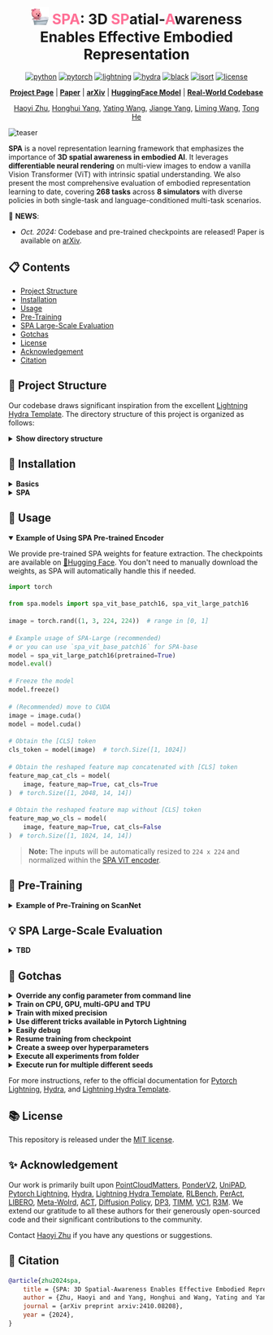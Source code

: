 <div align="center">

# <img src="assets/loopy_spa.png" alt="Logo" width="35"/> <span style="color: #FF7096;">SPA</span>: 3D <span style="color: #FF7096;">SP</span>atial-<span style="color: #FF7096;">A</span>wareness Enables Effective Embodied Representation


[![python](https://img.shields.io/badge/-Python_3.9_%7C_3.10_%7C_3.11-blue?logo=python&logoColor=white)](https://github.com/pre-commit/pre-commit)
[![pytorch](https://img.shields.io/badge/PyTorch_2.0+-ee4c2c?logo=pytorch&logoColor=white)](https://pytorch.org/get-started/locally/)
[![lightning](https://img.shields.io/badge/-Lightning_2.0+-792ee5?logo=pytorchlightning&logoColor=white)](https://pytorchlightning.ai/)
[![hydra](https://img.shields.io/badge/Config-Hydra_1.3-89b8cd)](https://hydra.cc/)
[![black](https://img.shields.io/badge/Code%20Style-Black-black.svg?labelColor=gray)](https://black.readthedocs.io/en/stable/)
[![isort](https://img.shields.io/badge/%20imports-isort-%231674b1?style=flat&labelColor=ef8336)](https://pycqa.github.io/isort/)
[![license](https://img.shields.io/badge/License-MIT-green.svg?labelColor=gray)](https://github.com/ashleve/lightning-hydra-template#license)

[**Project Page**](https://haoyizhu.github.io/spa/) | [**Paper**](https://haoyizhu.github.io/spa/static/images/paper.pdf) | [**arXiv**](https://arxiv.org/abs/2410.08208) | [**HuggingFace Model**](https://huggingface.co/HaoyiZhu/SPA) | [**Real-World Codebase**](https://github.com/HaoyiZhu/RealRobot)

[Haoyi Zhu](https://www.haoyizhu.site/), [Honghui Yang](https://hhyangcs.github.io/), [Yating Wang](https://scholar.google.com/citations?hl=zh-CN&user=5SuBWh0AAAAJ),  [Jiange Yang](https://yangjiangeyjg.github.io/), [Liming Wang](https://wanglimin.github.io/), [Tong He](http://tonghe90.github.io/)
</div>

![teaser](assets/teaser.gif)

**SPA** is a novel representation learning framework that emphasizes the importance of **3D spatial awareness in embodied AI**. It leverages **differentiable neural rendering** on multi-view images to endow a vanilla Vision Transformer (ViT) with intrinsic spatial understanding. We also present the most comprehensive evaluation of embodied representation learning to date, covering **268 tasks** across **8 simulators** with diverse policies in both single-task and language-conditioned multi-task scenarios.

:partying_face: **NEWS**: 

- *Oct. 2024:* Codebase and pre-trained checkpoints are released! Paper is available on [arXiv](https://arxiv.org/abs/2410.08208).

## :clipboard: Contents

- [Project Structure](#telescope-project-structure)
- [Installation](#installation)
- [Usage](#star2-usage)
- [Pre-Training](#rocket-pre-training)
- [SPA Large-Scale Evaluation](#bulb-spa-large-scale-evaluation)
- [Gotchas](#tada-gotchas)
- [License](#books-license)
- [Acknowledgement](#sparkles-acknowledgement)
- [Citation](#pencil-citation)

## :telescope: Project Structure

Our codebase draws significant inspiration from the excellent [Lightning Hydra Template](https://github.com/ashleve/lightning-hydra-template). The directory structure of this project is organized as follows:

<details>
<summary><b>Show directory structure</b></summary>

```
├── .github                   <- Github Actions workflows
│
├── configs                   <- Hydra configs
│   ├── callbacks                         <- Callbacks configs
│   ├── data                              <- Data configs
│   ├── debug                             <- Debugging configs
│   ├── experiment                        <- Experiment configs
│   ├── extras                            <- Extra utilities configs
│   ├── hydra                             <- Hydra configs
│   ├── local                             <- Local configs
│   ├── logger                            <- Logger configs
│   ├── model                             <- Model configs
│   ├── paths                             <- Project paths configs
│   ├── trainer                           <- Trainer configs
|   |
│   └── train.yaml            <- Main config for training
│
├── data                   <- Project data
│
├── logs                   <- Logs generated by hydra and lightning loggers
│
├── scripts                <- Shell or Python scripts
|
├── spa                    <- Source code of SPA
│   ├── data                     <- Data scripts
│   ├── models                   <- Model scripts
│   ├── utils                    <- Utility scripts
│   │
│   └── train.py                 <- Run SPA pre-training
│
├── .gitignore                <- List of files ignored by git
├── .project-root             <- File for inferring the position of project root directory
├── requirements.txt          <- File for installing python dependencies
├── setup.py                  <- File for installing project as a package
└── README.md
```

</details>

## :hammer: Installation
<details>
<summary><b>Basics</b></summary>

```bash
# clone project
git clone https://github.com/HaoyiZhu/SPA.git
cd SPA

# crerate conda environment
conda create -n spa python=3.11 -y
conda activate spa

# install PyTorch, please refer to https://pytorch.org/ for other CUDA versions
# e.g. cuda 11.8:
pip3 install torch torchvision torchaudio --index-url https://download.pytorch.org/whl/cu118
# install basic packages
pip3 install -r requirements.txt
```
</details>

<details>
<summary><b>SPA</b></summary>

```bash
# (optional) if you want to use SPA's volume decoder
cd libs/spa-ops
pip install -e .
cd ../..

# install SPA, so that you can import from anywhere
pip install -e .
```
</details>

## :star2: Usage

<details open>
  <summary><b>Example of Using SPA Pre-trained Encoder </b></summary>

We provide pre-trained SPA weights for feature extraction. The checkpoints are available on [🤗Hugging Face](https://huggingface.co/HaoyiZhu/SPA). You don't need to manually download the weights, as SPA will automatically handle this if needed.

```python
import torch

from spa.models import spa_vit_base_patch16, spa_vit_large_patch16

image = torch.rand((1, 3, 224, 224))  # range in [0, 1]

# Example usage of SPA-Large (recommended)
# or you can use `spa_vit_base_patch16` for SPA-base
model = spa_vit_large_patch16(pretrained=True)
model.eval()

# Freeze the model
model.freeze()

# (Recommended) move to CUDA
image = image.cuda()
model = model.cuda()

# Obtain the [CLS] token
cls_token = model(image)  # torch.Size([1, 1024])

# Obtain the reshaped feature map concatenated with [CLS] token
feature_map_cat_cls = model(
    image, feature_map=True, cat_cls=True
)  # torch.Size([1, 2048, 14, 14])

# Obtain the reshaped feature map without [CLS] token
feature_map_wo_cls = model(
    image, feature_map=True, cat_cls=False
)  # torch.Size([1, 1024, 14, 14])
```

> **Note:** The inputs will be automatically resized to `224 x 224` and normalized within the [SPA ViT encoder](spa/models/components/img_backbones/vit.py#L69).

</details>



## :rocket: Pre-Training

<details>
  <summary><b>Example of Pre-Training on ScanNet </b></summary>

We give an example on pre-training SPA on the [ScanNet](http://www.scan-net.org/) v2 dataset.

1) Prepare the dataset
    - Download the [ScanNet](http://www.scan-net.org/) v2 dataset.
    - Pre-process and extract RGB-D images following [PonderV2](https://github.com/OpenGVLab/PonderV2/blob/main/docs/data_preparation.md#scannet-v2). The preprocessed data should be put under `data/scannet/`.
    - Pre-generate metadata for fast data loading. The following command will generate metadata under `data/scannet/metadata`.
        ```bash
        python scripts/generate_scannet_metadata.py
        ```

2) Run the following command for pre-training. Remember to modify hyper-parameters such as number of nodes and GPU devices according to your machines.
    ```bash
    python spa/train.py experiment=spa_pretrain_vitl trainer.num_nodes=5 trainer.devices=8
    ```

</details>

## :bulb: SPA Large-Scale Evaluation

<details>
  <summary><b>TBD</b></summary>

</details>

## :tada: Gotchas

<details>
<summary><b> Override any config parameter from command line </b></summary>

This codebase is based on [Hydra](https://github.com/facebookresearch/hydra), which allows for convenient configuration overriding:
```bash
python src/train.py trainer.max_epochs=20 seed=300
```
> **Note**: You can also add new parameters with `+` sign.
```bash
python src/train.py +some_new_param=some_new_value
```

</details>

<details>
<summary><b>Train on CPU, GPU, multi-GPU and TPU</b></summary>

```bash
# train on CPU
python src/train.py trainer=cpu

# train on 1 GPU
python src/train.py trainer=gpu

# train on TPU
python src/train.py +trainer.tpu_cores=8

# train with DDP (Distributed Data Parallel) (4 GPUs)
python src/train.py trainer=ddp trainer.devices=4

# train with DDP (Distributed Data Parallel) (8 GPUs, 2 nodes)
python src/train.py trainer=ddp trainer.devices=4 trainer.num_nodes=2

# simulate DDP on CPU processes
python src/train.py trainer=ddp_sim trainer.devices=2

# accelerate training on mac
python src/train.py trainer=mps
```

</details>

<details>
<summary><b>Train with mixed precision</b></summary>

```bash
# train with pytorch native automatic mixed precision (AMP)
python src/train.py trainer=gpu +trainer.precision=16
```

</details>

<details>
<summary><b>Use different tricks available in Pytorch Lightning</b></summary>

```yaml
# gradient clipping may be enabled to avoid exploding gradients
python src/train.py trainer.gradient_clip_val=0.5

# run validation loop 4 times during a training epoch
python src/train.py +trainer.val_check_interval=0.25

# accumulate gradients
python src/train.py trainer.accumulate_grad_batches=10

# terminate training after 12 hours
python src/train.py +trainer.max_time="00:12:00:00"
```

> **Note**: PyTorch Lightning provides about [40+ useful trainer flags](https://pytorch-lightning.readthedocs.io/en/latest/common/trainer.html#trainer-flags).

</details>

<details>
<summary><b>Easily debug</b></summary>

```bash
# runs 1 epoch in default debugging mode
# changes logging directory to `logs/debugs/...`
# sets level of all command line loggers to 'DEBUG'
# enforces debug-friendly configuration
python src/train.py debug=default

# run 1 train, val and test loop, using only 1 batch
python src/train.py debug=fdr

# print execution time profiling
python src/train.py debug=profiler

# try overfitting to 1 batch
python src/train.py debug=overfit

# raise exception if there are any numerical anomalies in tensors, like NaN or +/-inf
python src/train.py +trainer.detect_anomaly=true

# use only 20% of the data
python src/train.py +trainer.limit_train_batches=0.2 \
+trainer.limit_val_batches=0.2 +trainer.limit_test_batches=0.2
```

> **Note**: Visit [configs/debug/](configs/debug/) for different debugging configs.

</details>

<details>
<summary><b>Resume training from checkpoint</b></summary>

```yaml
python src/train.py ckpt_path="/path/to/ckpt/name.ckpt"
```

> **Note**: Checkpoint can be either path or URL.

> **Note**: Currently loading ckpt doesn't resume logger experiment, but it will be supported in future Lightning release.

</details>

<details>
<summary><b>Create a sweep over hyperparameters</b></summary>

```bash
# this will run 9 experiments one after the other,
# each with different combination of seed and learning rate
python src/train.py -m seed=100,200,300 model.optimizer.lr=0.0001,0.00005,0.00001
```

> **Note**: Hydra composes configs lazily at job launch time. If you change code or configs after launching a job/sweep, the final composed configs might be impacted.

</details>

<details>
<summary><b>Execute all experiments from folder</b></summary>

```bash
python src/train.py -m 'exp_maniskill2_act_policy/maniskill2_task@maniskill2_task=glob(*)'
```

> **Note**: Hydra provides special syntax for controlling behavior of multiruns. Learn more [here](https://hydra.cc/docs/next/tutorials/basic/running_your_app/multi-run). The command above executes all task experiments from [configs/exp_maniskill2_act_policy/maniskill2_task](configs/experiment/).

</details>

<details>
<summary><b>Execute run for multiple different seeds</b></summary>

```bash
python src/train.py -m seed=100,200,300 trainer.deterministic=True
```

> **Note**: `trainer.deterministic=True` makes pytorch more deterministic but impacts the performance.

</details>

For more instructions, refer to the official documentation for [Pytorch Lightning](https://github.com/Lightning-AI/pytorch-lightning), [Hydra](https://github.com/facebookresearch/hydra), and [Lightning Hydra Template](https://github.com/ashleve/lightning-hydra-template).

## :books: License

This repository is released under the [MIT license](LICENSE).

## :sparkles: Acknowledgement

Our work is primarily built upon [PointCloudMatters](https://github.com/HaoyiZhu/PointCloudMatters), [PonderV2](https://github.com/OpenGVLab/PonderV2), [UniPAD](https://github.com/Nightmare-n/UniPAD), [Pytorch Lightning](https://github.com/Lightning-AI/pytorch-lightning), [Hydra](https://github.com/facebookresearch/hydra), [Lightning Hydra Template](https://github.com/ashleve/lightning-hydra-template), [RLBench](https://github.com/stepjam/RLBench), [PerAct](https://github.com/peract/peract), [LIBERO](https://github.com/Lifelong-Robot-Learning/LIBERO), [Meta-Wolrd](https://github.com/Farama-Foundation/Metaworld), [ACT](https://github.com/tonyzhaozh/act), [Diffusion Policy](https://github.com/real-stanford/diffusion_policy), [DP3](https://github.com/YanjieZe/3D-Diffusion-Policy), [TIMM](https://github.com/huggingface/pytorch-image-models), [VC1](https://github.com/facebookresearch/eai-vc), [R3M](https://github.com/facebookresearch/r3m). We extend our gratitude to all these authors for their generously open-sourced code and their significant contributions to the community.

Contact [Haoyi Zhu](https://www.haoyizhu.site/) if you have any questions or suggestions.

## :pencil: Citation

```bib
@article{zhu2024spa,
    title = {SPA: 3D Spatial-Awareness Enables Effective Embodied Representation},
    author = {Zhu, Haoyi and and Yang, Honghui and Wang, Yating and Yang, Jiange and Wang, Limin and He, Tong},
    journal = {arXiv preprint arxiv:2410.08208},
    year = {2024},
}
```